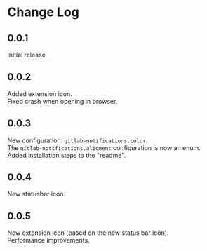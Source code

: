 # Change Log

## 0.0.1
Initial release

## 0.0.2
Added extension icon.  
Fixed crash when opening in browser.

## 0.0.3
New configuration: `gitlab-notifications.color`.  
The `gitlab-notifications.aligment` configuration is now an enum.  
Added installation steps to the "readme".  

## 0.0.4
New statusbar icon.

## 0.0.5
New extension icon (based on the new status bar icon).  
Performance improvements.

